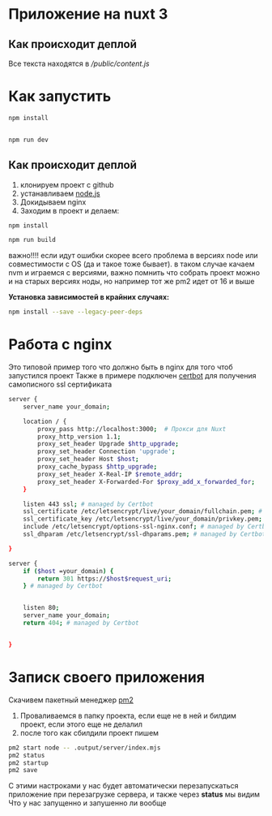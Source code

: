 # Приложение на nuxt 3

## Как происходит деплой
Все текста находятся в _/public/content.js_

# Как запустить
```bash
npm install


npm run dev
```

## Как происходит деплой
1. клонируем проект с github
2. устанавливаем [node.js](https://monovm.com/blog/install-npm-on-ubuntu/)
3. Докидываем nginx
4. Заходим в проект и делаем:
```bash
npm install

npm run build
```

важно!!!!
если идут ошибки скорее всего проблема в версиях node или совместимости с OS (да и такое тоже бывает).
в таком случае качаем nvm и играемся с версиями, важно помнить что собрать проект можно и на старых версиях ноды, но например тот же pm2 идет от 16 и выше

**Установка зависимостей в крайних случаях:**  
```bash
npm install --save --legacy-peer-deps   
```

# Работа с nginx
Это типовой пример того что должно быть в nginx для того чтоб запустился проект
Также в примере подключен [certbot](https://certbot.eff.org/) для получения самописного ssl сертификата

```bash
server {
    server_name your_domain;

    location / {
        proxy_pass http://localhost:3000;  # Прокси для Nuxt
        proxy_http_version 1.1;
        proxy_set_header Upgrade $http_upgrade;
        proxy_set_header Connection 'upgrade';
        proxy_set_header Host $host;
        proxy_cache_bypass $http_upgrade;
        proxy_set_header X-Real-IP $remote_addr;
        proxy_set_header X-Forwarded-For $proxy_add_x_forwarded_for;
    }

    listen 443 ssl; # managed by Certbot
    ssl_certificate /etc/letsencrypt/live/your_domain/fullchain.pem; # managed by Certbot
    ssl_certificate_key /etc/letsencrypt/live/your_domain/privkey.pem; # managed by Certbot
    include /etc/letsencrypt/options-ssl-nginx.conf; # managed by Certbot
    ssl_dhparam /etc/letsencrypt/ssl-dhparams.pem; # managed by Certbot

}

server {
    if ($host =your_domain) {
        return 301 https://$host$request_uri;
    } # managed by Certbot


    listen 80;
    server_name your_domain;
    return 404; # managed by Certbot


}

```

# Записк своего приложения 
Скачивем пакетный менеджер [pm2](https://www.digitalocean.com/community/tutorials/how-to-use-pm2-to-setup-a-node-js-production-environment-on-an-ubuntu-vps) 

1. Проваливаемся в папку проекта, если еще не в ней и билдим проект, если этого еще не делалил 
2. после того как сбилдили проект пишем
 ```bash
pm2 start node -- .output/server/index.mjs
pm2 status
pm2 startup
pm2 save
```
С этими настроками у нас будет автоматически перезапускаться приложение при перезагрузке сервера, и также через **status** мы видим
Что у нас запущенно и запушенно ли вообще